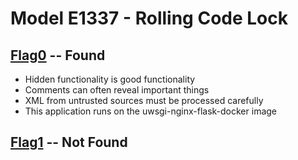 # Model E1337 - Rolling Code Lock

## [Flag0](./flag0) -- Found

- Hidden functionality is good functionality
- Comments can often reveal important things
- XML from untrusted sources must be processed carefully
- This application runs on the uwsgi-nginx-flask-docker image

## [Flag1](./flag1) -- Not Found
